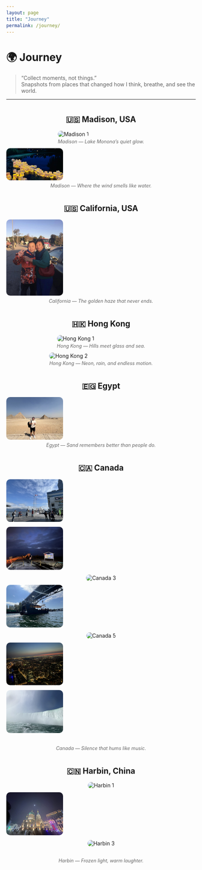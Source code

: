 ```yaml
---
layout: page
title: "Journey"
permalink: /journey/
---
```


# 🌍 Journey

> “Collect moments, not things.”  
> Snapshots from places that changed how I think, breathe, and see the world.

<style>
.gallery {
  display: flex;
  flex-wrap: wrap;
  justify-content: center;
  gap: 10px;
  margin-top: 10px;
  margin-bottom: 30px;
}
.gallery img {
  width: 30%;
  border-radius: 10px;
  transition: transform 0.3s ease, box-shadow 0.3s ease;
}
.gallery img:hover {
  transform: scale(1.05);
  box-shadow: 0 4px 15px rgba(0,0,0,0.2);
}
.caption {
  text-align: center;
  color: #666;
  font-style: italic;
  font-size: 0.9em;
  margin-top: 4px;
}
h2 {
  text-align: center;
  margin-top: 40px;
}
</style>

---

## 🇺🇸 Madison, USA
<div class="gallery">
  <div>
    <img src="../travel/1.png" alt="Madison 1">
    <div class="caption">Madison — Lake Monona’s quiet glow.</div>
  </div>
  <div>
    <img src="../travel/2.png" alt="Madison 2">
    <div class="caption">Madison — Where the wind smells like water.</div>
  </div>
</div>

## 🇺🇸 California, USA
<div class="gallery">
  <div>
    <img src="../travel/3.png" alt="California">
    <div class="caption">California — The golden haze that never ends.</div>
  </div>
</div>

## 🇭🇰 Hong Kong
<div class="gallery">
  <div>
    <img src="../travel/4.png" alt="Hong Kong 1">
    <div class="caption">Hong Kong — Hills meet glass and sea.</div>
  </div>
  <div>
    <img src="../travel/5.png" alt="Hong Kong 2">
    <div class="caption">Hong Kong — Neon, rain, and endless motion.</div>
  </div>
</div>

## 🇪🇬 Egypt
<div class="gallery">
  <div>
    <img src="../travel/6.png" alt="Egypt">
    <div class="caption">Egypt — Sand remembers better than people do.</div>
  </div>
</div>

## 🇨🇦 Canada
<div class="gallery">
  <div>
    <img src="../travel/7.png" alt="Canada 1">
  </div>
  <div>
    <img src="../travel/8.png" alt="Canada 2">
  </div>
  <div>
    <img src="../travel/9.png" alt="Canada 3">
  </div>
  <div>
    <img src="../travel/10.png" alt="Canada 4">
  </div>
  <div>
    <img src="../travel/11.png" alt="Canada 5">
  </div>
  <div>
    <img src="../travel/12.png" alt="Canada 6">
  </div>
  <div>
    <img src="../travel/13.png" alt="Canada 7">
  </div>
</div>

<div class="caption">Canada — Silence that hums like music.</div>

## 🇨🇳 Harbin, China
<div class="gallery">
  <div>
    <img src="../travel/14.png" alt="Harbin 1">
  </div>
  <div>
    <img src="../travel/15.png" alt="Harbin 2">
  </div>
  <div>
    <img src="../travel/16.png" alt="Harbin 3">
  </div>
</div>

<div class="caption">Harbin — Frozen light, warm laughter.</div>
